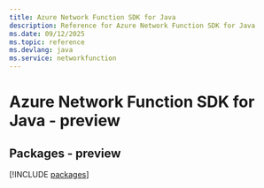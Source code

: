 ```yaml
---
title: Azure Network Function SDK for Java
description: Reference for Azure Network Function SDK for Java
ms.date: 09/12/2025
ms.topic: reference
ms.devlang: java
ms.service: networkfunction
---
```

# Azure Network Function SDK for Java - preview
## Packages - preview
[!INCLUDE [packages](network-function-index.md)]